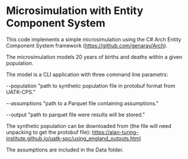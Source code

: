 # Microsimulation with Entity Component System

This code implements a simple microsimulation using the C# Arch Entity Component System framework (https://github.com/genaray/Arch).

The microsimulation models 20 years of births and deaths within a given population.

The model is a CLI application with three command line parametrs:

  --population "path to synthetic population file in protobuf format from UATK-CPS."

  --assumptions "path to a Parquet file containing assumptions."

  --output "path to parquet file were results will be stored."

The synthetic population can be downloaded from (the file will need unpacking to get the protobuf file):
https://alan-turing-institute.github.io/uatk-spc/using_england_outputs.html

The assumptions are included in the Data folder.
